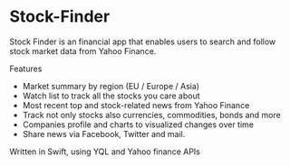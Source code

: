 # Stock-Finder

Stock Finder is an financial app that enables users to search and follow stock market data from Yahoo Finance.

Features

- Market summary by region (EU / Europe / Asia)
- Watch list to track all the stocks you care about
- Most recent top and stock-related news from Yahoo Finance
- Track not only stocks also currencies, commodities, bonds and more
- Companies profile and charts to visualized changes over time
- Share news via Facebook, Twitter and mail.

Written in Swift, using YQL and Yahoo finance APIs
